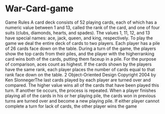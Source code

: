# War-Card-game
Game Rules
A card deck consists of 52 playing cards, each of which has a numeric value between 1 and 13, called the rank of the card, and one of four suits (clubs, diamonds, hearts, and spades). The values 1, 11, 12, and 13 have special names: ace, jack, queen, and king, respectively. To play the game we deal the entire deck of cards to two players. Each player has a pile of 26 cards face down on the table. During a turn of the game, the players show the top cards from their piles, and the player with the higherranking card wins both of the cards, putting them faceup in a pile. For the purpose of comparison, aces count as highest. If the cards shown by the players have the same rank, each player places the number of cards equal to that rank face down on the table. 2 Object-Oriented Design Copyright 2004 by Ken SlonnegerThe last cards played by each player are turned over and compared. The higher value wins all of the cards that have been played this turn. If another tie occurs, the process is repeated. When a player finishes playing all of the cards in his or her playing pile, the cards won in previous turns are turned over and become a new playing pile. If either player cannot complete a turn for lack of cards, the other player wins the game
